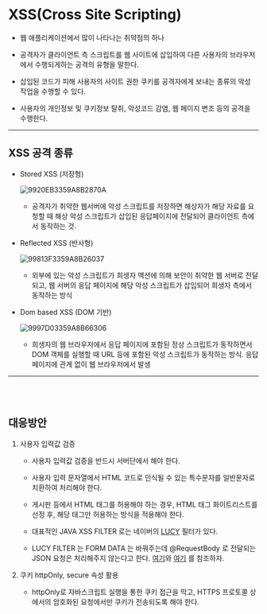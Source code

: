 # XSS(Cross Site Scripting)

- 웹 애플리케이션에서 많이 나타나는 취약점의 하나

- 공격자가 클라이언트 측 스크립트를 웹 사이트에 삽입하여 다른 사용자의 브라우저에서 수행되게하는 공격의 유형을 말한다.

- 삽입된 코드가 피해 사용자의 사이트 권한 쿠키를 공격자에게 보내는 종류의 악성 작업을 수행할 수 있다.

- 사용자의 개인정보 및 쿠키정보 탈취, 악성코드 감염, 웹 페이지 변조 등의 공격을 수행한다.

---

## XSS 공격 종류

- Stored XSS (저장형)

  ![9920EB3359A8B2870A](https://user-images.githubusercontent.com/50399804/123546199-959b9600-d796-11eb-9b1d-1322e858284d.png)

  - 공격자가 취약한 웹서버에 악성 스크립트를 저장하면 해상자가 해당 자료를 요청할 때 해상 악성 스크립트가 삽입된 응답페이지에 전달되어 클라이언트 측에서 동작하는 것.

- Reflected XSS (반사형)

  ![99813F3359A8B26037](https://user-images.githubusercontent.com/50399804/123546213-9fbd9480-d796-11eb-8fa3-2d07b15e5e46.png)

  - 외부에 있는 악성 스크립트가 희생자 액션에 의해 보안이 취약한 웹 서버로 전달되고, 웹 서버의 응답 페이지에 해당 악성 스크립트가 삽입되어 희생자 측에서 동작하는 방식

- Dom based XSS (DOM 기반)

  ![9997D03359A8B66306](https://user-images.githubusercontent.com/50399804/123546220-a8ae6600-d796-11eb-88b3-30961685743a.png)

  - 희생자의 웹 브라우저에서 응답 페이지에 포함된 정상 스크립트가 동작하면서 DOM 객체를 실행할 때 URL 등에 포함된 악성 스크립트가 동작하는 방식. 응답 페이지에 관계 없이 웹 브라우저에서 발생

---

<br>
<br>

## 대응방안

1. 사용자 입력값 검증

   - 사용자 입력값 검증을 반드시 서버단에서 해야 한다.

   - 사용자 입력 문자열에서 HTML 코드로 인식될 수 있는 특수문자를 일반문자로 치환하여 처리해야 한다.

   - 게시판 등에서 HTML 태그를 허용해야 하는 경우, HTML 태그 화이트리스트를 선정 후, 해당 태그만 허용하는 방식을 적용해야 한다.

   - 대표적인 JAVA XSS FILTER 로는 네이버의 [LUCY](https://github.com/naver/lucy-xss-servlet-filter) 필터가 있다.

   - LUCY FILTER 는 FORM DATA 는 바꿔주는데 @RequestBody 로 전달되는 JSON 요청은 처리해주지 않는다고 한다. [여기](https://homoefficio.github.io/2016/11/21/Spring%EC%97%90%EC%84%9C-JSON%EC%97%90-XSS-%EB%B0%A9%EC%A7%80-%EC%B2%98%EB%A6%AC-%ED%95%98%EA%B8%B0/)와 [여기](https://jojoldu.tistory.com/470) 를 참조하자.

2. 쿠키 httpOnly, secure 속성 활용

   - httpOnly로 자바스크립트 실행을 통한 쿠키 접근을 막고, HTTPS 프로토콜 상에서의 암호화된 요청에서만 쿠키가 전송되도록 해야 한다.
